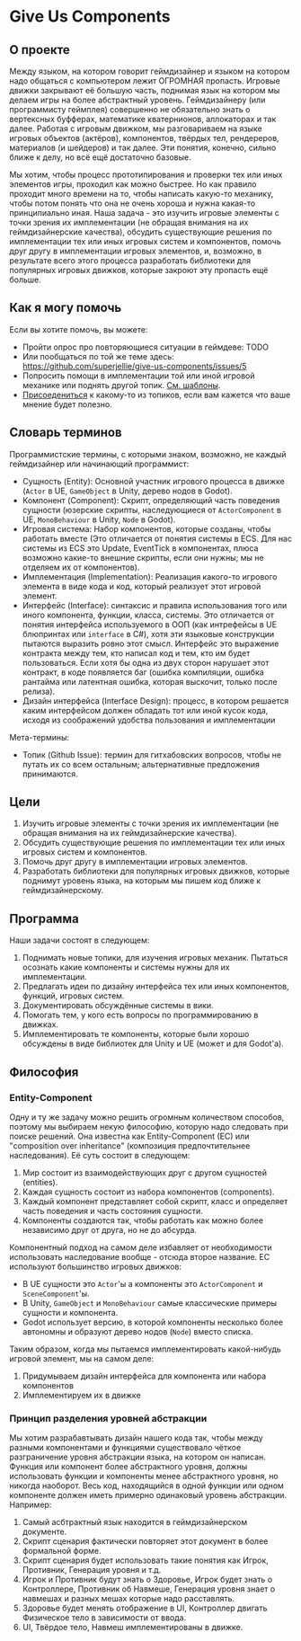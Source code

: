 # Give Us Components
## О проекте
Между языком, на котором говорит геймдизайнер и языком на котором надо общаться с компьютером лежит ОГРОМНАЯ пропасть. Игровые движки закрывают её большую часть, поднимая язык на котором мы делаем игры на более абстрактный уровень. Геймдизайнеру (или программисту геймплея) совершенно не обязательно знать о вертексных буфферах, математике кватернионов, аллокаторах и так далее. Работая с игровым движком, мы разговариваем на языке игровых объектов (актёров), компонентов, твёрдых тел, рендереров, материалов (и шейдеров) и так далее. Эти понятия, конечно, сильно ближе к делу, но всё ещё достаточно базовые. 

Мы хотим, чтобы процесс прототипирования и проверки тех или иных элементов игры, проходил как можно быстрее. Но как правило проходит много времени на то, чтобы написать какую-то механику, чтобы потом понять что она не очень хороша и нужна какая-то принципиально иная. Наша задача - это изучить игровые элементы с точки зрения их имплементации (не обращая внимания на их геймдизайнерские качества), обсудить существующие решения по имплементации тех или иных игровых систем и компонентов, помочь друг другу в имплементации игровых элементов, и, возможно, в результате всего этого процесса разработать библиотеки для популярных игровых движков, которые закроют эту пропасть ещё больше.

## Как я могу помочь
Если вы хотите помочь, вы можете:
- Пройти опрос про повторяющиеся ситуации в геймдеве: TODO
- Или пообщаться по той же теме здесь: https://github.com/superjellie/give-us-components/issues/5
- Попросить помощи в имплементации той или иной игровой механике или поднять другой топик. [См. шаблоны](https://github.com/superjellie/give-us-components/issues/new/choose).
- [Присоедениться](https://github.com/superjellie/give-us-components/issues) к какому-то из топиков, если вам кажется что ваше мнение будет полезно.

## Словарь терминов
Программистские термины, с которыми знаком, возможно, не каждый геймдизайнер или начинающий программист:
- Сущность (Entity): Основной участник игрового процесса в движке (`Actor` в UE, `GameObject` в Unity, дерево нодов в Godot).
- Компонент (Component): Скрипт, определяющий часть поведения сущности (юзерские скрипты, наследующиеся от `ActorComponent` в UE, `MonoBehaviour` в Unity, `Node` в Godot).
- Игровая система: Набор компонентов, которые созданы, чтобы работать вместе (Это отличается от понятия системы в ECS. Для нас системы из ECS это Update, EventTick в компонентах, плюса возможно какие-то внешние скрипты, если они нужны; мы не отделяем их от компонентов).
- Имплементация (Implementation): Реализация какого-то игрового элемента в виде кода и код, который реализует этот игровой элемент.
- Интерфейс (Interface): синтаксис и правила использования того или иного компонента, функции, класса, системы. Это отличается от понятия интерфейса используемого в ООП (как интрефейсы в UE блюпринтах или `interface` в C#), хотя эти языковые конструкции пытаются выразить ровно этот смысл. Интерфейс это выражение контракта между тем, кто написал код и тем, кто им будет пользоваться. Если хотя бы одна из двух сторон нарушает этот контракт, в коде появляется баг (ошибка компиляции, ошибка рантайма или латентная ошибка, которая выскочит, только после релиза).
- Дизайн интерфейса (Interface Design): процесс, в котором решается каким интерфейсом должен обладать тот или иной кусок кода, исходя из соображений удобства пользования и имплементации

Мета-термины:
- Топик (Github Issue): термин для гитхабовских вопросов, чтобы не путать их со всем остальным; альтернативные предложения принимаются.
<!-- - Обсуждения (Github Discussions): система чатов в гитхабе. Топики и обсуждения похожи; мы будем использовать топики для более конкретных идей и задач, обсуждения для более свободного общения. В любой момент можно конвертировать один в другой. -->

## Цели 
1. Изучить игровые элементы с точки зрения их имплементации (не обращая внимания на их геймдизайнерские качества).
2. Обсудить существующие решения по имплементации тех или иных игровых систем и компонентов.
3. Помочь друг другу в имплементации игровых элементов.
4. Разработать библиотеки для популярных игровых движков, которые поднимут уровень языка, на которым мы пишем код ближе к геймдизайнерскому.
   
## Программа
Наши задачи состоят в следующем:
1. Поднимать новые топики, для изучения игровых механик. Пытаться осознать какие компоненты и системы нужны для их имплементации.
2. Предлагать идеи по дизайну интерфейса тех или иных компонентов, функций, игровых систем.
3. Документировать обсуждённые системы в вики.
4. Помогать тем, у кого есть вопросы по программированию в движках.
5. Имплементировать те компоненты, которые были хорошо обсуждены в виде библиотек для Unity и UE (может и для Godot'а).

## Философия
### Entity-Component
Одну и ту же задачу можно решить огромным количеством способов, поэтому мы выбираем некую философию, которую надо следовать при поиске решений. Она известна как Entity-Component (EC) или "composition over inheritance" (композиция предпочтительнее наследования). Её суть состоит в следующем:
1. Мир состоит из взаимодействующих друг с другом сущностей (entities).
2. Каждая сущность состоит из набора компонентов (components).
3. Каждый компонент представляет собой скрипт, класс и определяет часть поведения и часть состояния сущности.
4. Компоненты создаются так, чтобы работать как можно более независимо друг от друга, но не до абсурда.

Компонентный подход на самом деле избавляет от необходимости использовать наследование вообще - отсюда второе название. EC используют большинство игровых движков:
- В UE сущности это `Actor`'ы а компоненты это `ActorComponent` и `SceneComponent`'ы.
- В Unity, `GameObject` и `MonoBehaviour` самые классические примеры сущности и компонента.
- Godot использует версию, в которой компоненты несколько более автономны и образуют дерево нодов (`Node`) вместо списка.

Таким образом, когда мы пытаемся имплементировать какой-нибудь игровой элемент, мы на самом деле:
1. Придумываем дизайн интерфейса для компонента или набора компонентов
2. Имплементируем их в движке

### Принцип разделения уровней абстракции
Мы хотим разрабавтывать дизайн нашего кода так, чтобы между разными компонентами и функциями существовало чёткое разграничение уровня абстракции языка, на котором он написан. Функция или компонент более абстрактного уровня, должны использовать функции и компоненты менее абстрактного уровня, но никогда наоборот. Весь код, находящийся в одной функции или одном компоненте должен иметь примерно одинаковый уровень абстракции. Например:
1. Самый асбтрактный язык находится в геймдизайнерском документе.
2. Скрипт сценария фактически повторяет этот документ в более формальной форме.
3. Скрипт сценария будет использовать такие понятия как Игрок, Противник, Генерация уровня и т.д.
4. Игрок и Противник будут знать о Здоровье, Игрок будет знать о Контроллере, Противник об Навмеше, Генерация уровня знает о навмешах и разных мешах которые надо расставлять.
5. Здоровье будет менять отображение в UI, Контроллер двигать Физическое тело в зависимости от ввода.
6. UI, Твёрдое тело, Навмеш имплементированы в движке.
